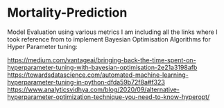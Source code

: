 # Mortality-Prediction
Model Evaluation using various metrics 
 I am including all the links where I took reference from to implement Bayesian Optimisation Algorithms for Hyper Parameter tuning:
 
https://medium.com/vantageai/bringing-back-the-time-spent-on-hyperparameter-tuning-with-bayesian-optimisation-2e21a3198afb
https://towardsdatascience.com/automated-machine-learning-hyperparameter-tuning-in-python-dfda59b72f8a#f323
https://www.analyticsvidhya.com/blog/2020/09/alternative-hyperparameter-optimization-technique-you-need-to-know-hyperopt/

